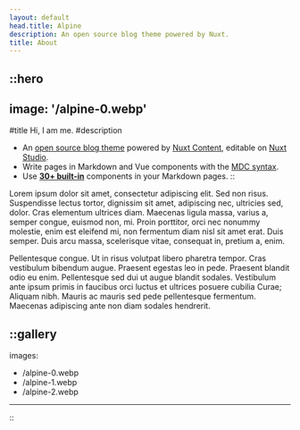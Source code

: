 ```yaml
---
layout: default
head.title: Alpine
description: An open source blog theme powered by Nuxt.
title: About
---
```


::hero
---
image: '/alpine-0.webp'
---
#title
Hi, I am me.
#description
- An [open source blog theme](https://github.com/nuxt-themes/alpine) powered by [Nuxt Content](https://content.nuxtjs.org), editable on [Nuxt Studio](https://studio.nuxt.com).
- Write pages in Markdown and Vue components with the [MDC syntax](https://content.nuxtjs.org/guide/writing/mdc).
- Use [**30+ built-in**](https://elements.nuxt.space) components in your Markdown pages.
::

Lorem ipsum dolor sit amet, consectetur adipiscing elit. Sed non risus. Suspendisse lectus tortor, dignissim sit amet, adipiscing nec, ultricies sed, dolor. Cras elementum ultrices diam. Maecenas ligula massa, varius a, semper congue, euismod non, mi. Proin porttitor, orci nec nonummy molestie, enim est eleifend mi, non fermentum diam nisl sit amet erat. Duis semper. Duis arcu massa, scelerisque vitae, consequat in, pretium a, enim.  

Pellentesque congue. Ut in risus volutpat libero pharetra tempor. Cras vestibulum bibendum augue. Praesent egestas leo in pede. Praesent blandit odio eu enim. Pellentesque sed dui ut augue blandit sodales. Vestibulum ante ipsum primis in faucibus orci luctus et ultrices posuere cubilia Curae; Aliquam nibh. Mauris ac mauris sed pede pellentesque fermentum. Maecenas adipiscing ante non diam sodales hendrerit.

::gallery
---
images:
  - /alpine-0.webp
  - /alpine-1.webp
  - /alpine-2.webp
---
::
